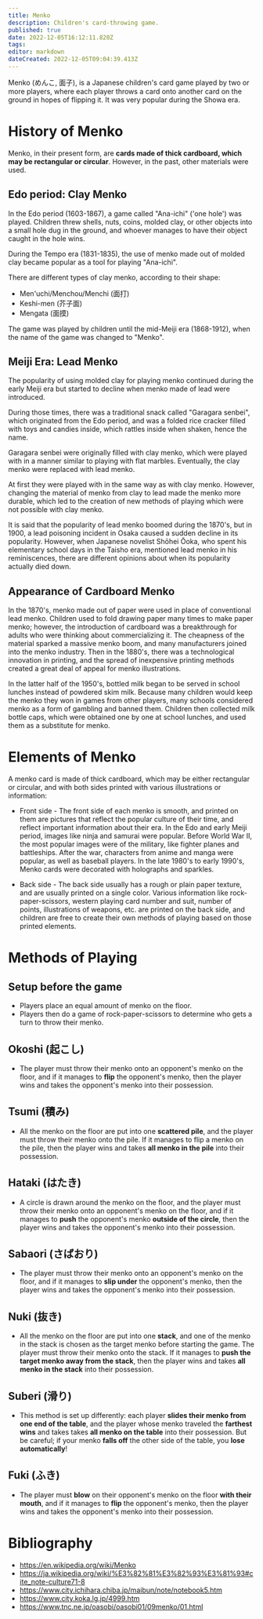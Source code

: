 ```yaml
---
title: Menko
description: Children's card-throwing game.
published: true
date: 2022-12-05T16:12:11.820Z
tags: 
editor: markdown
dateCreated: 2022-12-05T09:04:39.413Z
---
```


Menko (めんこ, 面子), is a Japanese children's card game played by two or more players, where each player throws a card onto another card on the ground in hopes of flipping it. It was very popular during the Showa era.

# History of Menko
Menko, in their present form, are **cards made of thick cardboard, which may be rectangular or circular**. However, in the past, other materials were used.
## Edo period: Clay Menko
In the Edo period (1603-1867), a game called "Ana-ichi" ('one hole') was played. Children threw shells, nuts, coins, molded clay, or other objects into a small hole dug in the ground, and whoever manages to have their object caught in the hole wins.

During the Tempo era (1831-1835), the use of menko made out of molded clay became popular as a tool for playing "Ana-ichi". 

There are different types of clay menko, according to their shape:
- Men'uchi/Menchou/Menchi (面打)
- Keshi-men (芥子面)
- Mengata (面摸)

The game was played by children until the mid-Meiji era (1868-1912), when the name of the game was changed to "Menko".

## Meiji Era: Lead Menko
The popularity of using molded clay for playing menko continued during the early Meiji era but started to decline when menko made of lead were introduced.

During those times, there was a traditional snack called "Garagara senbei", which originated from the Edo period, and was a folded rice cracker filled with toys and candies inside, which rattles inside when shaken, hence the name.

Garagara senbei were originally filled with clay menko, which were played with in a manner similar to playing with flat marbles. Eventually, the clay menko were replaced with lead menko.

At first they were played with in the same way as with clay menko. However, changing the material of menko from clay to lead made the menko more durable, which led to the creation of new methods of playing which were not possible with clay menko.

It is said that the popularity of lead menko boomed during the 1870's, but in 1900, a lead poisoning incident in Osaka caused a sudden decline in its popularity. However, when Japanese novelist Shōhei Ōoka, who spent his elementary school days in the Taisho era, mentioned lead menko in his reminiscences, there are different opinions about when its popularity actually died down.

## Appearance of Cardboard Menko
In the 1870's, menko made out of paper were used in place of conventional lead menko. Children used to fold drawing paper many times to make paper menko; however, the introduction of cardboard was a breakthrough for adults who were thinking about commercializing it. The cheapness of the material sparked a massive menko boom, and many manufacturers joined into the menko industry. Then in the 1880's, there was a technological innovation in printing, and the spread of inexpensive printing methods created a great deal of appeal for menko illustrations. 

In the latter half of the 1950's, bottled milk began to be served in school lunches instead of powdered skim milk. Because many children would keep the menko they won in games from other players, many schools considered menko as a form of gambling and banned them. Children then collected milk bottle caps, which were obtained one by one at school lunches, and used them as a substitute for menko.

# Elements of Menko
A menko card is made of thick cardboard, which may be either rectangular or circular, and with both sides printed with various illustrations or information:
- Front side - The front side of each menko is smooth, and printed on them are pictures that reflect the popular culture of their time, and reflect important information about their era. In the Edo and early Meiji period, images like ninja and samurai were popular. Before World War II, the most popular images were of the military, like fighter planes and battleships. After the war, characters from anime and manga were popular, as well as baseball players. In the late 1980's to early 1990's, Menko cards were decorated with holographs and sparkles.

- Back side - The back side usually has a rough or plain paper texture, and are usually printed on a single color. Various information like rock-paper-scissors, western playing card number and suit, number of points, illustrations of weapons, etc. are printed on the back side, and children are free to create their own methods of playing based on those printed elements.

# Methods of Playing
## Setup before the game
- Players place an equal amount of menko on the floor.
- Players then do a game of rock-paper-scissors to determine who gets a turn to throw their menko.

## Okoshi (起こし)
- The player must throw their menko onto an opponent's menko on the floor, and if it manages to **flip** the opponent's menko, then the player wins and takes the opponent's menko into their possession.

## Tsumi (積み)
- All the menko on the floor are put into one **scattered pile**, and the player must throw their menko onto the pile. If it manages to flip a menko on the pile, then the player wins and takes **all menko in the pile** into their possession.

## Hataki (はたき)
- A circle is drawn around the menko on the floor, and the player must throw their menko onto an opponent's menko on the floor, and if it manages to **push** the opponent's menko **outside of the circle**, then the player wins and takes the opponent's menko into their possession.

## Sabaori (さばおり)
- The player must throw their menko onto an opponent's menko on the floor, and if it manages to **slip under** the opponent's menko, then the player wins and takes the opponent's menko into their possession.

## Nuki (抜き)
- All the menko on the floor are put into one **stack**, and one of the menko in the stack is chosen as the target menko before starting the game. The player must throw their menko onto the stack. If it manages to **push the target menko away from the stack**, then the player wins and takes **all menko in the stack** into their possession.

## Suberi (滑り)
- This method is set up differently: each player **slides their menko from one end of the table**, and the player whose menko traveled the **farthest wins** and takes takes **all menko on the table** into their possession. But be careful; if your menko **falls off** the other side of the table, you **lose automatically**!

## Fuki (ふき)
- The player must **blow** on their opponent's menko on the floor **with their mouth**, and if it manages to **flip** the opponent's menko, then the player wins and takes the opponent's menko into their possession.


# Bibliography
- https://en.wikipedia.org/wiki/Menko
- https://ja.wikipedia.org/wiki/%E3%82%81%E3%82%93%E3%81%93#cite_note-culture71-8
- https://www.city.ichihara.chiba.jp/maibun/note/notebook5.htm
- https://www.city.koka.lg.jp/4999.htm
- https://www.tnc.ne.jp/oasobi/oasobi01/09menko/01.html